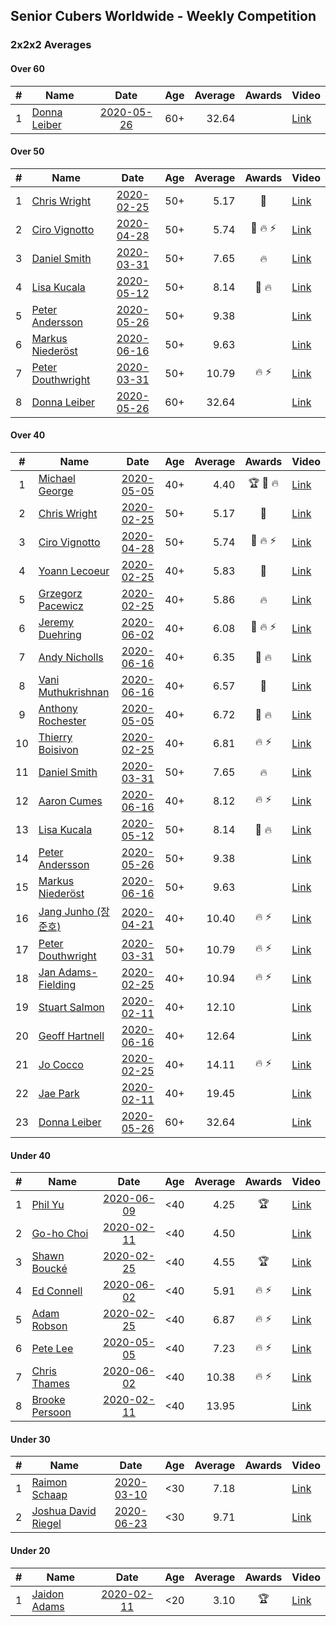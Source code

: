 ## Senior Cubers Worldwide - Weekly Competition
### 2x2x2 Averages

#### Over 60

| # | Name | Date | Age | Average | Awards | Video |
| :--: | -- | :--: | :--: | --: | :--: | -- |
| 1 | [Donna Leiber](../persons/donna_leiber.md) | [2020-05-26](results/2020-05-26.md) | 60+ | 32.64 |  | [Link](https://www.facebook.com/events/688407551989463/permalink/690853598411525/) |

#### Over 50

| # | Name | Date | Age | Average | Awards | Video |
| :--: | -- | :--: | :--: | --: | :--: | -- |
| 1 | [Chris Wright](../persons/chris_wright.md) | [2020-02-25](results/2020-02-25.md) | 50+ | 5.17 | 🥈 | [Link](https://www.facebook.com/events/2972213492840148/permalink/2980258662035631/) |
| 2 | [Ciro Vignotto](../persons/ciro_vignotto.md) | [2020-04-28](results/2020-04-28.md) | 50+ | 5.74 | 🥈 🔥 ⚡ | [Link](https://www.facebook.com/events/535188653858103/permalink/535791083797860/) |
| 3 | [Daniel Smith](../persons/daniel_smith.md) | [2020-03-31](results/2020-03-31.md) | 50+ | 7.65 | 🔥 | [Link](https://www.facebook.com/events/637372103486119/permalink/640639133159416/) |
| 4 | [Lisa Kucala](../persons/lisa_kucala.md) | [2020-05-12](results/2020-05-12.md) | 50+ | 8.14 | 🥉 🔥 | [Link](https://www.facebook.com/events/546188069600739/permalink/547730619446484/) |
| 5 | [Peter Andersson](../persons/peter_andersson.md) | [2020-05-26](results/2020-05-26.md) | 50+ | 9.38 |  | [Link](https://www.facebook.com/events/688407551989463/permalink/690673085096243/) |
| 6 | [Markus Niederöst](../persons/markus_niederost.md) | [2020-06-16](results/2020-06-16.md) | 50+ | 9.63 |  | [Link](https://www.facebook.com/events/604103587178706/permalink/608554836733581/) |
| 7 | [Peter Douthwright](../persons/peter_douthwright.md) | [2020-03-31](results/2020-03-31.md) | 50+ | 10.79 | 🔥 ⚡ | [Link](https://www.facebook.com/events/637372103486119/permalink/641080066448656/) |
| 8 | [Donna Leiber](../persons/donna_leiber.md) | [2020-05-26](results/2020-05-26.md) | 60+ | 32.64 |  | [Link](https://www.facebook.com/events/688407551989463/permalink/690853598411525/) |

#### Over 40

| # | Name | Date | Age | Average | Awards | Video |
| :--: | -- | :--: | :--: | --: | :--: | -- |
| 1 | [Michael George](../persons/michael_george.md) | [2020-05-05](results/2020-05-05.md) | 40+ | 4.40 | 🏆 🥇 🔥 | [Link](https://www.facebook.com/events/3313106775587396/permalink/3315206338710773/) |
| 2 | [Chris Wright](../persons/chris_wright.md) | [2020-02-25](results/2020-02-25.md) | 50+ | 5.17 | 🥈 | [Link](https://www.facebook.com/events/2972213492840148/permalink/2980258662035631/) |
| 3 | [Ciro Vignotto](../persons/ciro_vignotto.md) | [2020-04-28](results/2020-04-28.md) | 50+ | 5.74 | 🥈 🔥 ⚡ | [Link](https://www.facebook.com/events/535188653858103/permalink/535791083797860/) |
| 4 | [Yoann Lecoeur](../persons/yoann_lecoeur.md) | [2020-02-25](results/2020-02-25.md) | 40+ | 5.83 | 🥉 | [Link](https://www.facebook.com/events/2972213492840148/permalink/2982133431848154/) |
| 5 | [Grzegorz Pacewicz](../persons/grzegorz_pacewicz.md) | [2020-02-25](results/2020-02-25.md) | 40+ | 5.86 | 🔥 | [Link](https://www.facebook.com/events/2972213492840148/permalink/2983614901700007/) |
| 6 | [Jeremy Duehring](../persons/jeremy_duehring.md) | [2020-06-02](results/2020-06-02.md) | 40+ | 6.08 | 🥈 🔥 ⚡ | [Link](https://www.facebook.com/events/3373950429496747/permalink/3374457722779351/) |
| 7 | [Andy Nicholls](../persons/andy_nicholls.md) | [2020-06-16](results/2020-06-16.md) | 40+ | 6.35 | 🥈 🔥 | [Link](https://www.facebook.com/events/604103587178706/permalink/606533430269055/) |
| 8 | [Vani Muthukrishnan](../persons/vani_muthukrishnan.md) | [2020-06-16](results/2020-06-16.md) | 40+ | 6.57 | 🥉 | [Link](https://www.facebook.com/events/604103587178706/permalink/604854257103639/) |
| 9 | [Anthony Rochester](../persons/anthony_rochester.md) | [2020-05-05](results/2020-05-05.md) | 40+ | 6.72 | 🥈 🔥 | [Link](https://www.facebook.com/events/3313106775587396/permalink/3313878432176897/) |
| 10 | [Thierry Boisivon](../persons/thierry_boisivon.md) | [2020-02-25](results/2020-02-25.md) | 40+ | 6.81 | 🔥 ⚡ | [Link](https://www.facebook.com/events/2972213492840148/permalink/2984510984943732/) |
| 11 | [Daniel Smith](../persons/daniel_smith.md) | [2020-03-31](results/2020-03-31.md) | 50+ | 7.65 | 🔥 | [Link](https://www.facebook.com/events/637372103486119/permalink/640639133159416/) |
| 12 | [Aaron Cumes](../persons/aaron_cumes.md) | [2020-06-16](results/2020-06-16.md) | 40+ | 8.12 | 🔥 ⚡ | [Link](https://www.facebook.com/events/604103587178706/permalink/604172153838516/) |
| 13 | [Lisa Kucala](../persons/lisa_kucala.md) | [2020-05-12](results/2020-05-12.md) | 50+ | 8.14 | 🥉 🔥 | [Link](https://www.facebook.com/events/546188069600739/permalink/547730619446484/) |
| 14 | [Peter Andersson](../persons/peter_andersson.md) | [2020-05-26](results/2020-05-26.md) | 50+ | 9.38 |  | [Link](https://www.facebook.com/events/688407551989463/permalink/690673085096243/) |
| 15 | [Markus Niederöst](../persons/markus_niederost.md) | [2020-06-16](results/2020-06-16.md) | 50+ | 9.63 |  | [Link](https://www.facebook.com/events/604103587178706/permalink/608554836733581/) |
| 16 | [Jang Junho (장준호)](../persons/jang_junho.md) | [2020-04-21](results/2020-04-21.md) | 40+ | 10.40 | 🔥 ⚡ | [Link](https://www.facebook.com/events/880278499062375/permalink/884489028641322/) |
| 17 | [Peter Douthwright](../persons/peter_douthwright.md) | [2020-03-31](results/2020-03-31.md) | 50+ | 10.79 | 🔥 ⚡ | [Link](https://www.facebook.com/events/637372103486119/permalink/641080066448656/) |
| 18 | [Jan Adams-Fielding](../persons/jan_adams-fielding.md) | [2020-02-25](results/2020-02-25.md) | 40+ | 10.94 | 🔥 ⚡ | [Link](https://www.facebook.com/events/2972213492840148/permalink/2982607318467432/) |
| 19 | [Stuart Salmon](../persons/stuart_salmon.md) | [2020-02-11](results/2020-02-11.md) | 40+ | 12.10 |  | [Link](https://www.facebook.com/events/176704156956327/permalink/181182663175143/) |
| 20 | [Geoff Hartnell](../persons/geoff_hartnell.md) | [2020-06-16](results/2020-06-16.md) | 40+ | 12.64 |  | [Link](https://www.facebook.com/events/604103587178706/permalink/605594297029635/) |
| 21 | [Jo Cocco](../persons/jo_cocco.md) | [2020-02-25](results/2020-02-25.md) | 40+ | 14.11 | 🔥 ⚡ | [Link](https://www.facebook.com/events/2972213492840148/permalink/2981767918551372/) |
| 22 | [Jae Park](../persons/jae_park.md) | [2020-02-11](results/2020-02-11.md) | 40+ | 19.45 |  | [Link](https://www.facebook.com/events/176704156956327/permalink/177449880215088/) |
| 23 | [Donna Leiber](../persons/donna_leiber.md) | [2020-05-26](results/2020-05-26.md) | 60+ | 32.64 |  | [Link](https://www.facebook.com/events/688407551989463/permalink/690853598411525/) |

#### Under 40

| # | Name | Date | Age | Average | Awards | Video |
| :--: | -- | :--: | :--: | --: | :--: | -- |
| 1 | [Phil Yu](../persons/phil_yu.md) | [2020-06-09](results/2020-06-09.md) | <40 | 4.25 | 🏆 | [Link](https://www.facebook.com/events/903549840109576/permalink/904458400018720/) |
| 2 | [Go-ho Choi](../persons/go-ho_choi.md) | [2020-02-11](results/2020-02-11.md) | <40 | 4.50 |  | [Link](https://www.facebook.com/events/176704156956327/permalink/178287783464631/) |
| 3 | [Shawn Boucké](../persons/shawn_boucke.md) | [2020-02-25](results/2020-02-25.md) | <40 | 4.55 | 🏆 | [Link](https://www.facebook.com/events/2972213492840148/permalink/2975010722560425/) |
| 4 | [Ed Connell](../persons/ed_connell.md) | [2020-06-02](results/2020-06-02.md) | <40 | 5.91 | 🔥 ⚡ | [Link](https://www.facebook.com/events/3373950429496747/permalink/3381586012066522/) |
| 5 | [Adam Robson](../persons/adam_robson.md) | [2020-02-25](results/2020-02-25.md) | <40 | 6.87 | 🔥 ⚡ | [Link](https://www.facebook.com/events/2972213492840148/permalink/2979462932115204/) |
| 6 | [Pete Lee](../persons/pete_lee.md) | [2020-05-05](results/2020-05-05.md) | <40 | 7.23 | 🔥 ⚡ | [Link](https://www.facebook.com/events/3313106775587396/permalink/3316052955292778/) |
| 7 | [Chris Thames](../persons/chris_thames.md) | [2020-06-02](results/2020-06-02.md) | <40 | 10.38 | 🔥 ⚡ | [Link](https://www.facebook.com/events/3373950429496747/permalink/3377868829104907/) |
| 8 | [Brooke Persoon](../persons/brooke_persoon.md) | [2020-02-11](results/2020-02-11.md) | <40 | 13.95 |  | [Link](https://www.facebook.com/events/176704156956327/permalink/181292296497513/) |

#### Under 30

| # | Name | Date | Age | Average | Awards | Video |
| :--: | -- | :--: | :--: | --: | :--: | -- |
| 1 | [Raimon Schaap](../persons/raimon_schaap.md) | [2020-03-10](results/2020-03-10.md) | <30 | 7.18 |  | [Link](https://www.facebook.com/events/654143022005686/permalink/657641461655842/) |
| 2 | [Joshua David Riegel](../persons/joshua_david_riegel.md) | [2020-06-23](results/2020-06-23.md) | <30 | 9.71 |  | [Link](https://www.facebook.com/events/722150235200875/permalink/725673131515252/) |

#### Under 20

| # | Name | Date | Age | Average | Awards | Video |
| :--: | -- | :--: | :--: | --: | :--: | -- |
| 1 | [Jaidon Adams](../persons/jaidon_adams.md) | [2020-02-11](results/2020-02-11.md) | <20 | 3.10 | 🏆 | [Link](https://www.facebook.com/events/176704156956327/permalink/180633799896696/) |


<!-- Global site tag (gtag.js) - Google Analytics -->
<script async src="https://www.googletagmanager.com/gtag/js?id=UA-86348435-3"></script>
<script>window.dataLayer = window.dataLayer || []; function gtag() {dataLayer.push(arguments);} gtag('js', new Date()); gtag('config', 'UA-86348435-3');</script>

